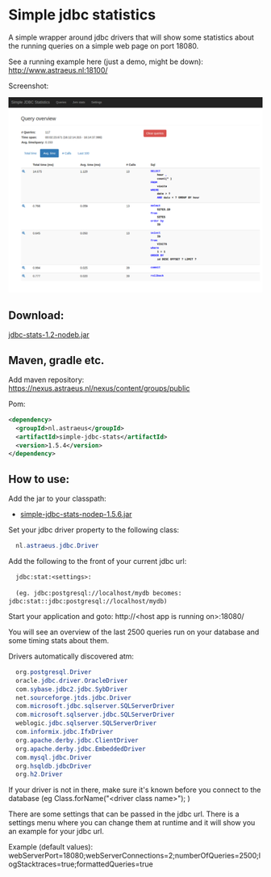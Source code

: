 # Simple jdbc statistics

A simple wrapper around jdbc drivers that will show some statistics about the running queries on a simple web page on port 18080.

See a running example here (just a demo, might be down): http://www.astraeus.nl:18100/

Screenshot:

![Screenshot](/data/sjs-screenshot.png "Screenshot")

## Download:

[jdbc-stats-1.2-nodeb.jar](https://github.com/rnentjes/Simple-jdbc-statistics/releases/download/v1.2/jdbc-stats-1.2-nodeb.jar)

## Maven, gradle etc.

Add maven repository: https://nexus.astraeus.nl/nexus/content/groups/public

Pom:

```xml
<dependency>
  <groupId>nl.astraeus</groupId>
  <artifactId>simple-jdbc-stats</artifactId>
  <version>1.5.4</version>
</dependency>
```

## How to use:

Add the jar to your classpath:

* [simple-jdbc-stats-nodep-1.5.6.jar](https://github.com/rnentjes/Simple-jdbc-statistics/releases/download/1.5.6/simple-jdbc-stats-nodep-1.5.6.jar)

Set your jdbc driver property to the following class:

```java
  nl.astraeus.jdbc.Driver
```

Add the following to the front of your current jdbc url:

```text
  jdbc:stat:<settings>:
  
  (eg. jdbc:postgresql://localhost/mydb becomes: jdbc:stat::jdbc:postgresql://localhost/mydb)
```

Start your application and goto: http://&lt;host app is running on&gt;:18080/

You will see an overview of the last 2500 queries run on your database and some timing stats about them.

Drivers automatically discovered atm:

```java
  org.postgresql.Driver
  oracle.jdbc.driver.OracleDriver
  com.sybase.jdbc2.jdbc.SybDriver
  net.sourceforge.jtds.jdbc.Driver
  com.microsoft.jdbc.sqlserver.SQLServerDriver
  com.microsoft.sqlserver.jdbc.SQLServerDriver
  weblogic.jdbc.sqlserver.SQLServerDriver
  com.informix.jdbc.IfxDriver
  org.apache.derby.jdbc.ClientDriver
  org.apache.derby.jdbc.EmbeddedDriver
  com.mysql.jdbc.Driver
  org.hsqldb.jdbcDriver
  org.h2.Driver
```

If your driver is not in there, make sure it's known before you connect to the database (eg Class.forName("&lt;driver class name&gt;"); )

There are some settings that can be passed in the jdbc url. There is a settings menu where you can change them at runtime and it will show you an example for your jdbc url.

Example (default values): webServerPort=18080;webServerConnections=2;numberOfQueries=2500;logStacktraces=true;formattedQueries=true
